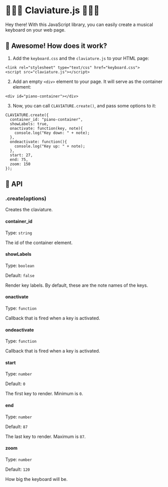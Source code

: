 # 🎹🎹🎹 Claviature.js 🎹🎹🎹

Hey there! With this JavaScript library, you can easily
create a musical keyboard on your web page.

## 🎉 Awesome! How does it work?

1. Add the `keyboard.css` and the `claviature.js` to your HTML page:

```
<link rel="stylesheet" type="text/css" href="keyboard.css">
<script src="claviature.js"></script>
```

2. Add an empty `<div>` element to your page. It will serve as the container element:

```
<div id="piano-container"></div>
```

3. Now, you can call `CLAVIATURE.create()`, and pass some options to it:

```
CLAVIATURE.create({
  container_id: "piano-container",
  showLabels: true,
  onactivate: function(key, note){
    console.log("Key down: " + note);
  },
  ondeactivate: function(){
    console.log("Key up: " + note);
  },
  start: 27,
  end: 75,
  zoom: 150
});
```

## 🔧 API

### .create(options)

Creates the claviature.

#### container_id

Type: `string`

The id of the container element.

#### showLabels

Type: `boolean`

Default: `false`

Render key labels. By default, these are the note names of the keys.

#### onactivate

Type: `function`

Callback that is fired when a key is activated.

#### ondeactivate

Type: `function`

Callback that is fired when a key is activated.

#### start

Type: `number`

Default: `0`

The first key to render. Minimum is `0`.

#### end

Type: `number`

Default: `87`

The last key to render. Maximum is `87`.

#### zoom

Type: `number`

Default: `120`

How big the keyboard will be.
